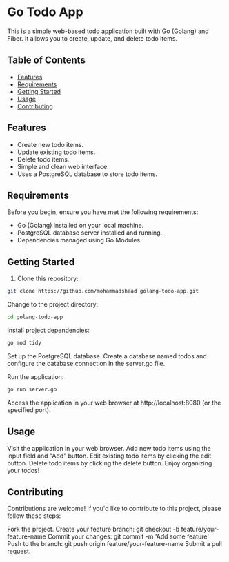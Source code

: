 # Go Todo App

This is a simple web-based todo application built with Go (Golang) and Fiber. It allows you to create, update, and delete todo items.

## Table of Contents

- [Features](#features)
- [Requirements](#requirements)
- [Getting Started](#getting-started)
- [Usage](#usage)
- [Contributing](#contributing)

## Features

- Create new todo items.
- Update existing todo items.
- Delete todo items.
- Simple and clean web interface.
- Uses a PostgreSQL database to store todo items.

## Requirements

Before you begin, ensure you have met the following requirements:

- Go (Golang) installed on your local machine.
- PostgreSQL database server installed and running.
- Dependencies managed using Go Modules.

## Getting Started

1. Clone this repository:

```bash
git clone https://github.com/mohammadshaad golang-todo-app.git
```

Change to the project directory:

```bash
cd golang-todo-app
```

Install project dependencies:

```bash
go mod tidy
```

Set up the PostgreSQL database. Create a database named todos and configure the database connection in the server.go file.

Run the application:

```bash
go run server.go
```

Access the application in your web browser at http://localhost:8080 (or the specified port).

## Usage

Visit the application in your web browser.
Add new todo items using the input field and "Add" button.
Edit existing todo items by clicking the edit button.
Delete todo items by clicking the delete button.
Enjoy organizing your todos!

## Contributing
Contributions are welcome! If you'd like to contribute to this project, please follow these steps:

Fork the project.
Create your feature branch: git checkout -b feature/your-feature-name
Commit your changes: git commit -m 'Add some feature'
Push to the branch: git push origin feature/your-feature-name
Submit a pull request.
